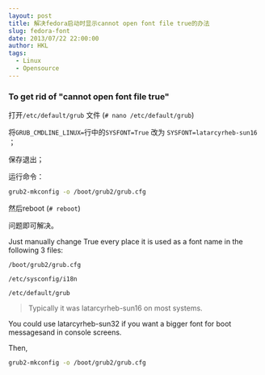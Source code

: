 ```yaml
---
layout: post
title: 解决fedora启动时显示cannot open font file true的办法
slug: fedora-font
date: 2013/07/22 22:00:00
author: HKL
tags: 
  - Linux
  - Opensource
---
```



### To get rid of "cannot open font file true"

打开`/etc/default/grub` 文件 (`# nano /etc/default/grub`)

将`GRUB_CMDLINE_LINUX=`行中的`SYSFONT=True` 改为 `SYSFONT=latarcyrheb-sun16` ；

保存退出；

运行命令：

```bash
grub2-mkconfig -o /boot/grub2/grub.cfg
```

然后reboot (`# reboot`)

问题即可解决。

<!-- more -->

 Just manually change True every place it is used as a font name in the following 3 files:

 `/boot/grub2/grub.cfg`

 `/etc/sysconfig/i18n`

 `/etc/default/grub`

> Typically it was latarcyrheb-sun16 on most systems.

 You could use latarcyrheb-sun32 if you want a bigger font for boot messagesand in console screens.

 Then,
 
```bash
grub2-mkconfig -o /boot/grub2/grub.cfg
```
